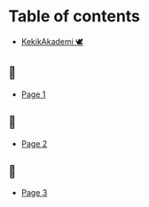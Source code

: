 # Table of contents

* [KekikAkademi 🕊](README.md)

## 🐍 <a href="#python" id="python"></a>

* [Page 1](python/page-1.md)

## 🐧 <a href="#sistem" id="sistem"></a>

* [Page 2](sistem/page-2.md)

## 👾 <a href="#diger" id="diger"></a>

* [Page 3](diger/page-3.md)
